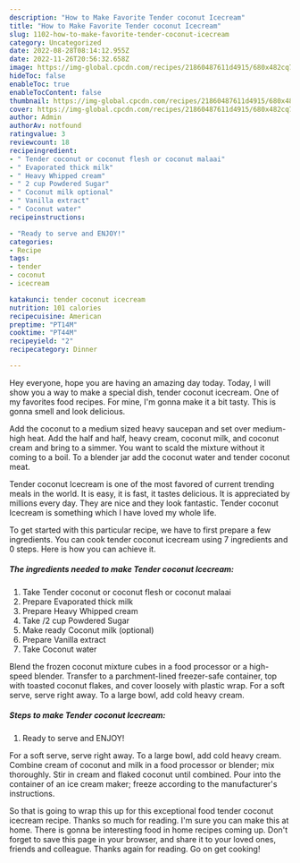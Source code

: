 ```yaml
---
description: "How to Make Favorite Tender coconut Icecream"
title: "How to Make Favorite Tender coconut Icecream"
slug: 1102-how-to-make-favorite-tender-coconut-icecream
category: Uncategorized
date: 2022-08-28T08:14:12.955Z
date: 2022-11-26T20:56:32.658Z
image: https://img-global.cpcdn.com/recipes/21860487611d4915/680x482cq70/tender-coconut-icecream-recipe-main-photo.jpg
hideToc: false
enableToc: true
enableTocContent: false
thumbnail: https://img-global.cpcdn.com/recipes/21860487611d4915/680x482cq70/tender-coconut-icecream-recipe-main-photo.jpg
cover: https://img-global.cpcdn.com/recipes/21860487611d4915/680x482cq70/tender-coconut-icecream-recipe-main-photo.jpg
author: Admin
authorAv: notfound
ratingvalue: 3
reviewcount: 18
recipeingredient:
- " Tender coconut or coconut flesh or coconut malaai"
- " Evaporated thick milk"
- " Heavy Whipped cream"
- " 2 cup Powdered Sugar"
- " Coconut milk optional"
- " Vanilla extract"
- " Coconut water"
recipeinstructions:

- "Ready to serve and ENJOY!"
categories:
- Recipe
tags:
- tender
- coconut
- icecream

katakunci: tender coconut icecream 
nutrition: 101 calories
recipecuisine: American
preptime: "PT14M"
cooktime: "PT44M"
recipeyield: "2"
recipecategory: Dinner

---
```



Hey everyone, hope you are having an amazing day today. Today, I will show you a way to make a special dish, tender coconut icecream. One of my favorites food recipes. For mine, I'm gonna make it a bit tasty. This is gonna smell and look delicious.

Add the coconut to a medium sized heavy saucepan and set over medium-high heat. Add the half and half, heavy cream, coconut milk, and coconut cream and bring to a simmer. You want to scald the mixture without it coming to a boil. To a blender jar add the coconut water and tender coconut meat.

Tender coconut Icecream is one of the most favored of current trending meals in the world. It is easy, it is fast, it tastes delicious. It is appreciated by millions every day. They are nice and they look fantastic. Tender coconut Icecream is something which I have loved my whole life.


To get started with this particular recipe, we have to first prepare a few ingredients. You can cook tender coconut icecream using 7 ingredients and 0 steps. Here is how you can achieve it.

<!--inarticleads1-->

##### The ingredients needed to make Tender coconut Icecream:

1. Take  Tender coconut or coconut flesh or coconut malaai
1. Prepare  Evaporated thick milk
1. Prepare  Heavy Whipped cream
1. Take  /2 cup Powdered Sugar
1. Make ready  Coconut milk (optional)
1. Prepare  Vanilla extract
1. Take  Coconut water


Blend the frozen coconut mixture cubes in a food processor or a high-speed blender. Transfer to a parchment-lined freezer-safe container, top with toasted coconut flakes, and cover loosely with plastic wrap. For a soft serve, serve right away. To a large bowl, add cold heavy cream. 

<!--inarticleads2-->

##### Steps to make Tender coconut Icecream:


1. Ready to serve and ENJOY!

For a soft serve, serve right away. To a large bowl, add cold heavy cream. Combine cream of coconut and milk in a food processor or blender; mix thoroughly. Stir in cream and flaked coconut until combined. Pour into the container of an ice cream maker; freeze according to the manufacturer&#39;s instructions. 

So that is going to wrap this up for this exceptional food tender coconut icecream recipe. Thanks so much for reading. I'm sure you can make this at home. There is gonna be interesting food in home recipes coming up. Don't forget to save this page in your browser, and share it to your loved ones, friends and colleague. Thanks again for reading. Go on get cooking!
